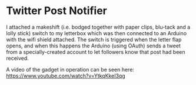 # Twitter Post Notifier

I attached a makeshift (i.e. bodged together with paper clips, blu-tack and a lolly stick) switch to my letterbox which was then
connected to an Arduino with the wifi shield attached. The switch is triggered when the letter flap opens, and when this happens the
Arduino (using OAuth) sends a tweet from a specially-created account to let followers know that post had been received.

A video of the gadget in operation can be seen here: https://www.youtube.com/watch?v=YtkqKkeI3qg
